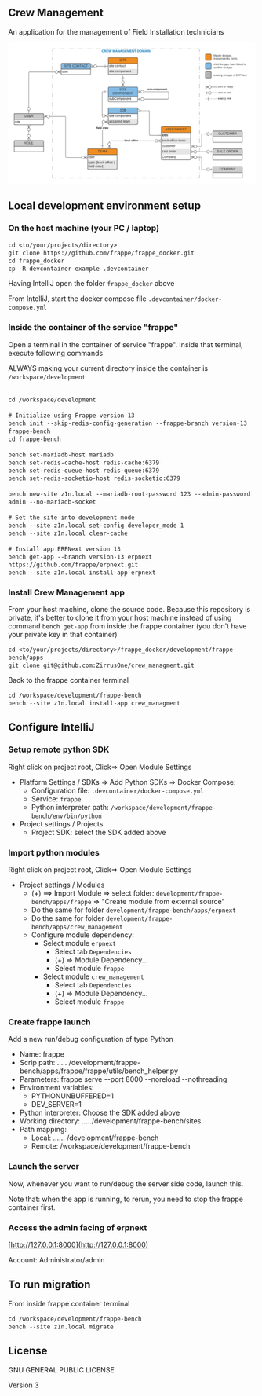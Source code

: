 ## Crew Management

An application for the management of  Field Installation technicians

![Doctype relationship](crew-mgnt-ERD.png "Doctype relationship")

## Local development environment setup

### On the host machine (your PC / laptop) 

```shell
cd <to/your/projects/directory>
git clone https://github.com/frappe/frappe_docker.git
cd frappe_docker
cp -R devcontainer-example .devcontainer
```

Having IntelliJ open the folder `frappe_docker` above

From IntelliJ, start the docker compose file `.devcontainer/docker-compose.yml`

### Inside the container of the service "frappe"
Open a terminal in the container of service "frappe". Inside that terminal, execute following commands

ALWAYS making your current directory inside the container is `/workspace/development`

```shell

cd /workspace/development

# Initialize using Frappe version 13
bench init --skip-redis-config-generation --frappe-branch version-13 frappe-bench
cd frappe-bench

bench set-mariadb-host mariadb
bench set-redis-cache-host redis-cache:6379
bench set-redis-queue-host redis-queue:6379
bench set-redis-socketio-host redis-socketio:6379

bench new-site z1n.local --mariadb-root-password 123 --admin-password admin --no-mariadb-socket

# Set the site into development mode
bench --site z1n.local set-config developer_mode 1
bench --site z1n.local clear-cache

# Install app ERPNext version 13
bench get-app --branch version-13 erpnext https://github.com/frappe/erpnext.git
bench --site z1n.local install-app erpnext
```

### Install Crew Management app
From your host machine, clone the source code. Because this repository is private, it's better to clone it from your 
host machine instead of using command `bench get-app` from inside the frappe container (you don't have your private key in that container)

```shell
cd <to/your/projects/directory>/frappe_docker/development/frappe-bench/apps
git clone git@github.com:ZirrusOne/crew_managment.git
```

Back to the frappe container terminal

```shell
cd /workspace/development/frappe-bench
bench --site z1n.local install-app crew_managment
```

## Configure IntelliJ

### Setup remote python SDK
Right click on project root, Click=> Open Module Settings
* Platform Settings / SDKs => Add Python SDKs => Docker Compose:
  * Configuration file: `.devcontainer/docker-compose.yml`
  * Service: `frappe`
  * Python interpreter path: `/workspace/development/frappe-bench/env/bin/python`
* Project settings / Projects
  * Project SDK: select the SDK added above

### Import python modules
Right click on project root, Click=> Open Module Settings
* Project settings / Modules
  * (+) ==> Import Module => select folder: `development/frappe-bench/apps/frappe` => "Create module from external source"
  * Do the same for folder `development/frappe-bench/apps/erpnext`
  * Do the same for folder `development/frappe-bench/apps/crew_management`
  * Configure module dependency:
    * Select module `erpnext`
        * Select tab `Dependencies`
        * (+) => Module Dependency...
        * Select module `frappe`
    * Select module `crew_management`
      * Select tab `Dependencies`
      * (+) => Module Dependency...
      * Select module `frappe`

### Create frappe launch
Add a new run/debug configuration of type Python

* Name: frappe
* Scrip path:  ..... /development/frappe-bench/apps/frappe/frappe/utils/bench_helper.py
* Parameters: frappe serve --port 8000 --noreload --nothreading
* Environment variables:
  * PYTHONUNBUFFERED=1
  * DEV_SERVER=1
* Python interpreter: Choose the SDK added above
* Working directory: ...../development/frappe-bench/sites
* Path mapping:
  * Local: ...... /development/frappe-bench
  * Remote: /workspace/development/frappe-bench

### Launch the server
Now, whenever you want to run/debug the server side code, launch this.

Note that: when the app is running, to rerun, you need to stop the frappe container first.

### Access the admin facing of erpnext

[http://127.0.0.1:8000](http://127.0.0.1:8000)

Account: Administrator/admin


## To run migration
From inside frappe container terminal

```shell
cd /workspace/development/frappe-bench
bench --site z1n.local migrate
```

## License

GNU GENERAL PUBLIC LICENSE

Version 3
